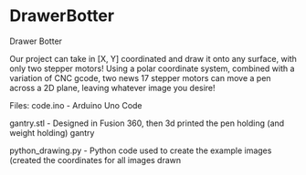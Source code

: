 # DrawerBotter

Drawer Botter

Our project can take in [X, Y] coordinated and draw it onto any surface, with only two stepper motors! Using a polar coordinate system, combined with a variation of CNC gcode, two news 17 stepper motors can move a pen across a 2D plane, leaving whatever image you desire!

Files:
code.ino - Arduino Uno Code

gantry.stl - Designed in Fusion 360, then 3d printed the pen holding (and weight holding) gantry

python_drawing.py - Python code used to create the example images (created the coordinates for all images drawn
